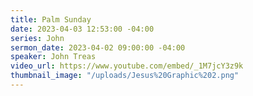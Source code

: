 ```yaml
---
title: Palm Sunday
date: 2023-04-03 12:53:00 -04:00
series: John
sermon_date: 2023-04-02 09:00:00 -04:00
speaker: John Treas
video_url: https://www.youtube.com/embed/_1M7jcY3z9k
thumbnail_image: "/uploads/Jesus%20Graphic%202.png"
---
```


